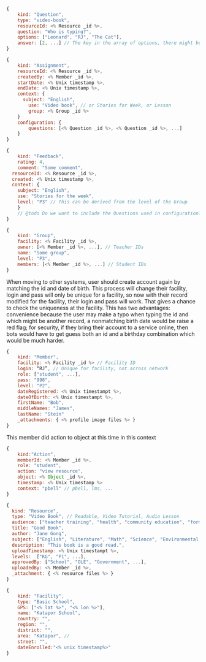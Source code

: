 ```js
{
	kind: "Question",
	type: "video-book",
	resourceId: <% Resource _id %>,
	question: "Who is typing?",
	options: ["Leonard", "RJ", "The Cat"],
	answer: [2, ...] // The key in the array of options, there might be many answers
}
```

```js
{
	kind: "Assignment",
	resourceId: <% Resource _id %>,
	createdBy: <% Member _id %>, 
	startDate: <% Unix timestamp %>,
	endDate: <% Unix timestamp %>,
	context: {
	  subject: "English",
		use: "Video book", // or Stories for Week, or Lesson
		group: <% Group _id %>
	}
	configuration: {
		questions: [<% Question _id %>, <% Question _id %>, ...]
	}
}
```

```js
{
	kind: "Feedback",
	rating: 4,
	comment: "Some comment",
  resourceId: <% Resource _id %>,
  created: <% Unix timestamp %>,
  context: {
  	subject: "English",
  	use: "Stories for the week",
  	level: "P3" // This can be derived from the level of the Group
	}
	// @todo Do we want to include the Questions used in configuration?
}
```

```js
{
	kind: "Group",
	facility: <% Facility _id %>,
	owner: [<% Member _id %>, ...], // Teacher IDs
	name: "Some group",
	level: "P3",
	members: [<% Member _id %>, ...] // Student IDs
}
```

When moving to other systems, user should create account again by matching the id and date of birth. This process will change their facility, login and pass will only be unique for a facility, so now with their record modified for the facility, their login and pass will work. That gives a chance to check the uniqueness at the facility.  This has two advantages: convenience because the user may make a typo when typing the id and which might be another record, a nonmatching birth date would be raise a red flag; for security, if they bring their account to a service online, then bots would have to get guess both an id and a birthday combination which would be much harder. 

```js
{
	kind: "Member",
	facility: <% Facility _id %> // Facility ID
	login: “RJ”, // Unique for facility, not across network
	role: ["student", ...],
	pass: "998",
	level: "P2",
	dateRegistered: <% Unix timestampt %>,
	dateOfBirth: <% Unix timestampt %>,
	firstName: "Bob",
	middleNames: "James",
	lastName: "Stein"
	_attachments: { <% profile image files %> }
}
```


This member did action to object at this time in this context

```js
{
	kind:"Action",
	memberId: <% Member _id %>,
	role: "student",
	action: "view resource",
	object: <% Object _id %>, 
	timestamp: <% Unix timestamp %>
	context: "pbell" // pbell, lms, ...
}
```

```js
{
  kind: "Resource",
  type: "Video Book", // Readable, Video Tutorial, Audio Lesson
  audience: ["teacher training", "health", "community education", "formal education", ...]
  title: "Good Book",
  author: "Jane Gong", 
  subject: ["English", "Literature", "Math", "Science", "Environmental Studies", ...],
  description: "This book is a good read.",
  uploadTimestamp: <% Unix timestampt %>,
  levels:  ["KG", "P1", ...],
  approvedBy: ["School", "OLE", "Government", ...],
  uploadedBy: <% Member _id %>, 
  _attachment: { <% resource files %> }
}
```

```js
{
	kind: "Facility",
	type: "Basic School",
	GPS: ["<% lat %>", "<% lon %>"],
	name: "Katapor School",
	country: "",
	region: "",
	district: "",
	area: "Katapor", // 
	street: "",
	dateEnrolled:"<% unix timestamp%>"
}

```
